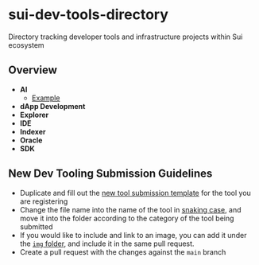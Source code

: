 # sui-dev-tools-directory

Directory tracking developer tools and infrastructure projects within Sui ecosystem

## Overview

- **AI**
    - [Example](./AI/example.md)
- **dApp Development**
- **Explorer**
- **IDE**
- **Indexer**
- **Oracle**
- **SDK**

## New Dev Tooling Submission Guidelines

- Duplicate and fill out the [new tool submission template](./new_tool_submission_template.md) for the tool you are registering
- Change the file name into the name of the tool in [snaking case](https://en.wikipedia.org/wiki/Snake_case), and move it into the folder according to the category of the tool being submitted
- If you would like to include and link to an image, you can add it under the [`img` folder](./img/), and include it in the same pull request.
- Create a pull request with the changes against the `main` branch


